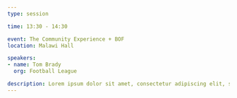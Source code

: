 ```yaml
---
type: session

time: 13:30 - 14:30

event: The Community Experience + BOF
location: Malawi Hall

speakers:
- name: Tom Brady
  org: Football League

description: Lorem ipsum dolor sit amet, consectetur adipiscing elit, sed do eiusmod tempor incididunt ut labore et dolore magna aliqua. Ut enim ad minim veniam, quis nostrud exercitation ullamco laboris nisi ut aliquip ex ea commodo consequat. Duis aute irure dolor in reprehenderit in voluptate velit esse cillum dolore eu fugiat nulla pariatur. 
---
```

